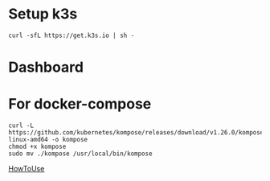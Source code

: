 # Setup k3s
````
curl -sfL https://get.k3s.io | sh -
````

# Dashboard

# For docker-compose
````
curl -L https://github.com/kubernetes/kompose/releases/download/v1.26.0/kompose-linux-amd64 -o kompose
chmod +x kompose
sudo mv ./kompose /usr/local/bin/kompose
````
[HowToUse](https://kubernetes.io/docs/tasks/configure-pod-container/translate-compose-kubernetes/)
